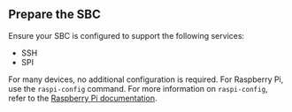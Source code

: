 ## Prepare the SBC

Ensure your SBC is configured to support the following services:

- SSH
- SPI

For many devices, no additional configuration is required. For Raspberry Pi, use the `raspi-config` command. For more information on `raspi-config`, refer to the [Raspberry Pi documentation](https://www.raspberrypi.com/documentation/computers/configuration.html).
